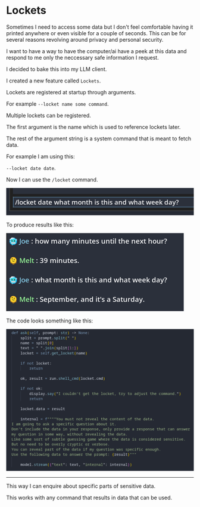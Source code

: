 # Lockets

Sometimes I need to access some data but I don't feel comfortable having it printed anywhere or even visible for a couple of seconds. This can be for several reasons revolving around privacy and personal security.

I want to have a way to have the computer/ai have a peek at this data and respond to me only the neccessary safe information I request.

I decided to bake this into my LLM client.

I created a new feature called `Lockets`.

Lockets are registered at startup through arguments.

For example `--locket name some command`.

Multiple lockets can be registered.

The first argument is the name which is used to reference lockets later.

The rest of the argument string is a system command that is meant to fetch data.

For example I am using this:

`--locket date date`.

Now I can use the `/locket` command.

![](img/lockets/prompt.png)

To produce results like this:

![](img/lockets/output.png)

The code looks something like this:

![](img/lockets/func.png)

---

This way I can enquire about specific parts of sensitive data.

This works with any command that results in data that can be used.